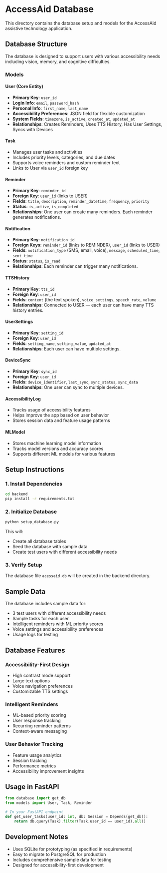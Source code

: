 # AccessAid Database

This directory contains the database setup and models for the AccessAid assistive technology application.

## Database Structure

The database is designed to support users with various accessibility needs including vision, memory, and cognitive difficulties.

### Models

#### User (Core Entity)
- **Primary Key**: `user_id`
- **Login Info**: `email`, `password_hash`
- **Personal Info**: `first_name`, `last_name`
- **Accessibility Preferences**: JSON field for flexible customization
- **System Fields**: `timezone`, `is_active`, `created_at`, `updated_at`
- **Relationships**: Creates Reminders, Uses TTS History, Has User Settings, Syncs with Devices

#### Task
- Manages user tasks and activities
- Includes priority levels, categories, and due dates
- Supports voice reminders and custom reminder text
- Links to User via `user_id` foreign key

#### Reminder
- **Primary Key**: `reminder_id`
- **Foreign Key**: `user_id` (links to USER)
- **Fields**: `title`, `description`, `reminder_datetime`, `frequency`, `priority`
- **Status**: `is_active`, `is_completed`
- **Relationships**: One user can create many reminders. Each reminder generates notifications.

#### Notification
- **Primary Key**: `notification_id`
- **Foreign Keys**: `reminder_id` (links to REMINDER), `user_id` (links to USER)
- **Fields**: `notification_type` (SMS, email, voice), `message`, `scheduled_time`, `sent_time`
- **Status**: `status`, `is_read`
- **Relationships**: Each reminder can trigger many notifications.

#### TTSHistory
- **Primary Key**: `tts_id`
- **Foreign Key**: `user_id`
- **Fields**: `content` (the text spoken), `voice_settings`, `speech_rate`, `volume`
- **Relationships**: Connected to USER — each user can have many TTS history entries.

#### UserSettings
- **Primary Key**: `setting_id`
- **Foreign Key**: `user_id`
- **Fields**: `setting_name`, `setting_value`, `updated_at`
- **Relationships**: Each user can have multiple settings.

#### DeviceSync
- **Primary Key**: `sync_id`
- **Foreign Key**: `user_id`
- **Fields**: `device_identifier`, `last_sync`, `sync_status`, `sync_data`
- **Relationships**: One user can sync to multiple devices.

#### AccessibilityLog
- Tracks usage of accessibility features
- Helps improve the app based on user behavior
- Stores session data and feature usage patterns

#### MLModel
- Stores machine learning model information
- Tracks model versions and accuracy scores
- Supports different ML models for various features

## Setup Instructions

### 1. Install Dependencies
```bash
cd backend
pip install -r requirements.txt
```

### 2. Initialize Database
```bash
python setup_database.py
```

This will:
- Create all database tables
- Seed the database with sample data
- Create test users with different accessibility needs

### 3. Verify Setup
The database file `acessaid.db` will be created in the backend directory.

## Sample Data

The database includes sample data for:
- 3 test users with different accessibility needs
- Sample tasks for each user
- Intelligent reminders with ML priority scores
- Voice settings and accessibility preferences
- Usage logs for testing

## Database Features

### Accessibility-First Design
- High contrast mode support
- Large text options
- Voice navigation preferences
- Customizable TTS settings

### Intelligent Reminders
- ML-based priority scoring
- User response tracking
- Recurring reminder patterns
- Context-aware messaging

### User Behavior Tracking
- Feature usage analytics
- Session tracking
- Performance metrics
- Accessibility improvement insights

## Usage in FastAPI

```python
from database import get_db
from models import User, Task, Reminder

# In your FastAPI endpoint
def get_user_tasks(user_id: int, db: Session = Depends(get_db)):
    return db.query(Task).filter(Task.user_id == user_id).all()
```

## Development Notes

- Uses SQLite for prototyping (as specified in requirements)
- Easy to migrate to PostgreSQL for production
- Includes comprehensive sample data for testing
- Designed for accessibility-first development
